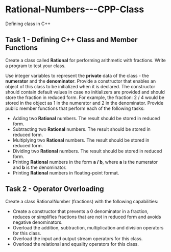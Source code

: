 # Rational-Numbers---CPP-Class
Defining class in C++

## Task 1 - Defining C++ Class and Member Functions
Create a class called **Rational** for performing arithmetic with fractions. Write a program to test your class.

Use integer variables to represent the **private** data of the class - the **numerator** and the **denominator**. Provide a constructor that enables an object of this class to be initialized when it is declared. The constructor should contain default values in case no initializers are provided and should store the fraction in reduced form. For example, the fraction: 2 / 4 would be stored in the object as 1 in the numerator and 2 in the denominator. Provide public member functions that perform each of the following tasks:
  * Adding two **Rational** numbers. The result should be stored in reduced form.
  * Subtracting two **Rational** numbers. The result should be stored in reduced form.
  * Multiplying two **Rational** numbers. The result should be stored in reduced form.
  * Dividing two **Rational** numbers. The result should be stored in reduced form.
  * Printing **Rational** numbers in the form **a / b**, where **a** is the numerator and **b** is the denominator.
  * Printing **Rational** numbers in floating-point format.
  
## Task 2 - Operator Overloading
Create a class RationalNumber (fractions) with the following capabilities:
 * Create a constructor that prevents a 0 denominator in a fraction, reduces or simplifies fractions that are not in reduced form and avoids negative denominators.
 * Overload the addition, subtraction, multiplication and division operators for this class.
 * Overload the input and output stream operators for this class.
 * Overload the relational and equality operators for this class.
